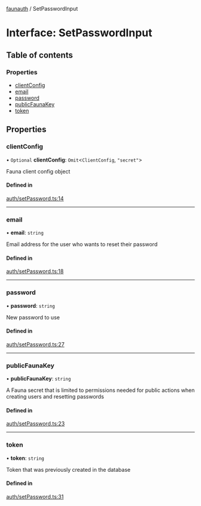 [faunauth](../index.md) / SetPasswordInput

# Interface: SetPasswordInput

## Table of contents

### Properties

- [clientConfig](SetPasswordInput.md#clientconfig)
- [email](SetPasswordInput.md#email)
- [password](SetPasswordInput.md#password)
- [publicFaunaKey](SetPasswordInput.md#publicfaunakey)
- [token](SetPasswordInput.md#token)

## Properties

### clientConfig

• `Optional` **clientConfig**: `Omit`<`ClientConfig`, ``"secret"``\>

Fauna client config object

#### Defined in

[auth/setPassword.ts:14](https://github.com/alexnitta/faunauth/blob/4737095/src/auth/setPassword.ts#L14)

___

### email

• **email**: `string`

Email address for the user who wants to reset their password

#### Defined in

[auth/setPassword.ts:18](https://github.com/alexnitta/faunauth/blob/4737095/src/auth/setPassword.ts#L18)

___

### password

• **password**: `string`

New password to use

#### Defined in

[auth/setPassword.ts:27](https://github.com/alexnitta/faunauth/blob/4737095/src/auth/setPassword.ts#L27)

___

### publicFaunaKey

• **publicFaunaKey**: `string`

A Fauna secret that is limited to permissions needed for public actions when creating users
and resetting passwords

#### Defined in

[auth/setPassword.ts:23](https://github.com/alexnitta/faunauth/blob/4737095/src/auth/setPassword.ts#L23)

___

### token

• **token**: `string`

Token that was previously created in the database

#### Defined in

[auth/setPassword.ts:31](https://github.com/alexnitta/faunauth/blob/4737095/src/auth/setPassword.ts#L31)
